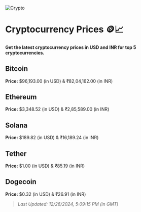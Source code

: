 
![Crypto](https://www.techguide.com.au/wp-content/uploads/2020/11/crypto3.jpeg)

# Cryptocurrency Prices 🪙📈

#### Get the latest cryptocurrency prices in USD and INR for top 5 cryptocurrencies.

## Bitcoin

**Price:** $96,193.00 (in USD) & ₹82,04,162.00 (in INR)

## Ethereum

**Price:** $3,348.52 (in USD) & ₹2,85,589.00 (in INR)

## Solana

**Price:** $189.82 (in USD) & ₹16,189.24 (in INR)

## Tether

**Price:** $1.00 (in USD) & ₹85.19 (in INR)

## Dogecoin

**Price:** $0.32 (in USD) & ₹26.91 (in INR)

> _Last Updated: 12/26/2024, 5:09:15 PM (in GMT)_
